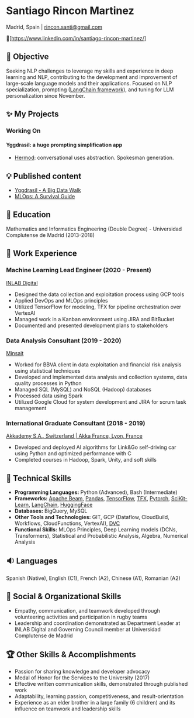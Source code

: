 Santiago Rincon Martinez
========================

Madrid, Spain | rincon.santi@gmail.com

 :link:[https://www.linkedin.com/in/santiago-rincon-martinez/]

:dart: Objective
---------

Seeking NLP challenges to leverage my skills and experience in deep learning and NLP, contributing to the development and improvement of large-scale language models and their applications. Focused on NLP specialization, prompting ([LangChain framework](https://langchain.readthedocs.io/)), and tuning for LLM personalization since November.

:sparkles: My Projects
-----------

### Working On

#### Yggdrasil: a huge prompting simplification app

- [Hermod](https://github.com/rincon-santi/yggdrasil-hermod-documentation): conversational uses abstraction. Spokesman generation.

:bulb: Published content
-----------------

- [Yggdrasil - A Big Data Walk](https://telos.fundaciontelefonica.com/yggdrasil-un-paseo-por-el-big-data-de-la-mano-de-la-mitologia-nordica/) 
- [MLOps: A Survival Guide](https://www.youtube.com/watch?v=1_9SZ8py3U0&t=132s) 

:book: Education
---------

Mathematics and Informatics Engineering (Double Degree) - Universidad Complutense de Madrid (2013-2018)

:briefcase: Work Experience
---------------

### Machine Learning Lead Engineer (2020 - Present)

[INLAB Digital](https://www.inlabdigital.com/)

- Designed the data collection and exploitation process using GCP tools
- Applied DevOps and MLOps principles
- Utilized TensorFlow for modeling, TFX for pipeline orchestration over VertexAI
- Managed work in a Kanban environment using JIRA and BitBucket
- Documented and presented development plans to stakeholders

### Data Analysis Consultant (2019 - 2020)

[Minsait](https://www.minsait.com/es)

- Worked for BBVA client in data exploitation and financial risk analysis using statistical techniques
- Developed and implemented data analysis and collection systems, data quality processes in Python
- Managed SQL (MySQL) and NoSQL (Hadoop) databases
- Processed data using Spark
- Utilized Google Cloud for system development and JIRA for scrum task management

### International Graduate Consultant (2018 - 2019)

[Akkademy S.A., Switzerland | Akka France, Lyon, France](https://www.akka-technologies.com/akkademy/)

- Developed and deployed AI algorithms for Link&Go self-driving car using Python and optimized performance with C
- Completed courses in Hadoop, Spark, Unity, and soft skills

:hammer: Technical Skills
----------------

- **Programming Languages:** Python (Advanced), Bash (Intermediate) 
- **Frameworks:** [Apache Beam](https://beam.apache.org/), [Pandas](https://pandas.pydata.org/), [TensorFlow](https://www.tensorflow.org/), [TFX](https://www.tensorflow.org/tfx), [Pytorch](https://pytorch.org/), [SciKit-Learn](https://scikit-learn.org/stable/), [LangChain](https://langchain.readthedocs.io/), [HuggingFace](https://huggingface.co/)
- **Databases:** BigQuery, MySQL 
- **Other Tools and Technologies:** GIT, GCP (Dataflow, CloudBuild, Workflows, CloudFunctions, VertexAI), [DVC](https://iterative.ai/)
- **Functional Skills:** MLOps Principles, Deep Learning models (DCNs, Transformers), Statistical and Probabilistic Analysis, Algebra, Numerical Analysis

:sound: Languages
---------

Spanish (Native), English (C1), French (A2), Chinese (A1), Romanian (A2)

:busts_in_silhouette: Social & Organizational Skills
------------------------------

- Empathy, communication, and teamwork developed through volunteering activities and participation in rugby teams
- Leadership and coordination demonstrated as Department Leader at INLAB Digital and Governing Council member at Universidad Complutense de Madrid

:trophy: Other Skills & Accomplishments
------------------------------

- Passion for sharing knowledge and developer advocacy
- Medal of Honor for the Services to the University (2017)
- Effective written communication skills, demonstrated through published work
- Adaptability, learning passion, competitiveness, and result-orientation
- Experience as an elder brother in a large family (6 children) and its influence on teamwork and leadership skills
